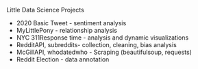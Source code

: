 Little Data Science Projects

- 2020 Basic Tweet - sentiment analysis
- MyLittlePony - relationship analysis
- NYC 311Response time - analysis and dynamic visualizations
- RedditAPI, subreddits- collection, cleaning, bias analysis
- McGillAPI, whodatedwho - Scraping (beautifulsoup, requests)
- Reddit Election - data annotation
